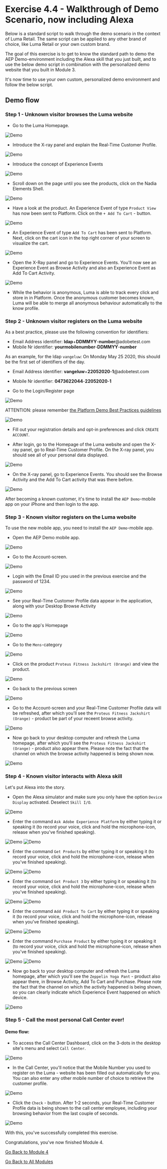 # Exercise 4.4 - Walkthrough of Demo Scenario, now including Alexa

Below is a standard script to walk through the demo scenario in the context of Luma Retail. The same script can be applied to any other brand of choice, like Luma Retail or your own custom brand.

The goal of this exercise is to get to know the standard path to demo the AEP Demo-environment including the Alexa skill that you just built, and to use the below demo script in combination with the personalized demo website that you built in Module 3.

It's now time to use your own custom, personalized demo environment and follow the below script.

## Demo flow

### Step 1 - Unknown visitor browses the Luma website

* Go to the Luma Homepage.

![Demo](./images/lb_home.png)

* Introduce the X-ray panel and explain the Real-Time Customer Profile.

![Demo](./images/lb_home_xup.png)

* Introduce the concept of Experience Events

![Demo](./images/lb_home_xee.png)

* Scroll down on the page until you see the products, click on the Nadia Elements Shell.

![Demo](./images/lb_els_dtl.png)

* Have a look at the product. An Experience Event of type ```Product View``` has now been sent to Platform. Click on the ```+ Add To Cart``` - button.

![Demo](./images/lb_addtocart.png)

* An Experience Event of type ```Add To Cart``` has been sent to Platform. Next, click on the cart icon in the top right corner of your screen to visualize the cart.

![Demo](./images/lb_cart.png)

* Open the X-Ray panel and go to Experience Events. You'll now see an Experience Event as Browse Activity and also an Experience Event as Add To Cart Activity.

![Demo](./images/lb_cartee.png)

* While the behavior is anonymous, Luma is able to track every click and store in in Platform. Once the anonymous customer becomes known, Luma will be able to merge all anonymous behaviour automatically to the know profile.

### Step 2 - Unknown visitor registers on the Luma website

As a best practice, please use the following convention for identifiers:

* Email Address identifier: **ldap**+**DDMMYY**-**number**@adobetest.com
* Mobile Nr identifier: **yourmobilenumber**-**DDMMYY**-**number**

As an example, for the ldap ```vangeluw```:
On Monday May 25 2020, this should be the first set of identifiers of the day.
  
* Email Address identifier: **vangeluw**+**22052020**-**1**@adobetest.com
* Mobile Nr identifier: **0473622044**-**22052020**-**1**

* Go to the Login/Register page

![Demo](./images/lb_register.png)

ATTENTION: please remember [the Platform Demo Best Practices guidelines](./ex5.md)

![Demo](./images/lb_register_dtl.png)

* Fill out your registration details and opt-in preferences and click ```CREATE ACCOUNT```.

* After login, go to the Homepage of the Luma website and open the X-ray panel, go to Real-Time Customer Profile. On the X-ray panel, you should see all of your personal data displayed.

![Demo](./images/lb_x_loggedin.png)

* On the X-ray panel, go to Experience Events. You should see the Browse Activity and the Add To Cart activity that was there before.

![Demo](./images/lb_x_loggedin_ee.png)

After becoming a known customer, it's time to install the ```AEP Demo```-mobile app on your iPhone and then login to the app.

### Step 3 - Known visitor registers on the Luma website

To use the new mobile app, you need to install the ```AEP Demo```-mobile app.

* Open the AEP Demo mobile app.

![Demo](./images/app_hp.png)

* Go to the Account-screen.

![Demo](./images/app_acc.png)

* Login with the Email ID you used in the previous exercise and the password of 1234.

![Demo](./images/app_acc_login.png)

* See your Real-Time Customer Profile data appear in the application, along with your Desktop Browse Activity

![Demo](./images/app_up.png)

* Go to the app's Homepage

![Demo](./images/app_hp.png)

* Go to the ```Mens```-category

![Demo](./images/app_men_cat.png)

* Click on the product ```Proteus Fitness Jackshirt (Orange)``` and view the product.

![Demo](./images/app_proteus.png)

* Go back to the previous screen

![Demo](./images/app_men_cat.png)

* Go to the Account-screen and your Real-Time Customer Profile data will be refreshed, after which you'll see the ```Proteus Fitness Jackshirt (Orange)``` - product be part of your receent browse activity.

![Demo](./images/app_after_proteus.png)

* Now go back to your desktop computer and refresh the Luma homepage, after which you'll see the ```Proteus Fitness Jackshirt (Orange)``` - product also appear there. Please note the fact that the channel on which the browse activity happened is being shown now.

![Demo](./images/lb_x_aftermobile.png)

### Step 4 - Known visitor interacts with Alexa skill

Let's put Alexa into the story.

* Open the Alexa simulator and make sure you only have the option ```Device Display``` activated. Deselect ```Skill I/O```.

![Demo](./images/alexa_sim.png)

* Enter the command ```Ask Adobe Experience Platform``` by either typing it or speaking it (to record your voice, click and hold the microphone-icon, release when you've finished speaking).

![Demo](./images/alexa_sim_mic.png)
![Demo](./images/alexa_ask.png)

* Enter the command ```Get Products``` by either typing it or speaking it (to record your voice, click and hold the microphone-icon, release when you've finished speaking).

![Demo](./images/alexa_sim_mic.png)
![Demo](./images/alexa_ask_getproducts.png)

* Enter the command ```Get Product 3``` by either typing it or speaking it (to record your voice, click and hold the microphone-icon, release when you've finished speaking).

![Demo](./images/alexa_sim_mic.png)
![Demo](./images/alexa_ask_getproduct3.png)

* Enter the command ```Add Product To Cart``` by either typing it or speaking it (to record your voice, click and hold the microphone-icon, release when you've finished speaking).

![Demo](./images/alexa_sim_mic.png)
![Demo](./images/alexa_ask_addtocart.png)

* Enter the command ```Purchase Product``` by either typing it or speaking it (to record your voice, click and hold the microphone-icon, release when you've finished speaking).

![Demo](./images/alexa_sim_mic.png)
![Demo](./images/alexa_ask_purchase.png)

* Now go back to your desktop computer and refresh the Luma homepage, after which you'll see the ```Zeppelin Yoga Pant``` - product also appear there, in Browse Activity, Add To Cart and Purchase. Please note the fact that the channel on which the activity happened is being shown, so you can clearly indicate which Experience Event happened on which device.

![Demo](./images/lb_x_afteralexa.png)
  
### Step 5 - Call the most personal Call Center ever!

#### **Demo flow:**

* To access the Call Center Dashboard, click on the 3-dots in the desktop site's menu and select ```Call Center```.

![Demo](./images/callcenter.png)

* In the Call Center, you'll notice that the Mobile Number you used to register on the Luma - website has been filled out automatically for you. You can also enter any other mobile number of choice to retrieve the customer profile.

![Demo](./images/callcenter_id.png)

* Click the ```Check``` - button. After 1-2 seconds, your Real-Time Customer Profile data is being shown to the call center employee, including your browsing behavior from the last couple of seconds.

![Demo](./images/callcenter_response.png)
  
With this, you've successfully completed this exercise.

Congratulations, you've now finished Module 4.

[Go Back to Module 4](./README.md)

[Go Back to All Modules](./../../README.md)
